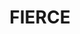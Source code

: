 ---
ee_id: '4405'
site: '1'
type: '2'
url: 2018-017-fierce
title: FIERCE
year: '2018'
display_year: '2018'
medium: Inkjet on canvas (x3)
dims: 108 x 36 in
pitch: ''
ps: ''
live_url: ''
related: ''
youtube: ''
related_code: ''
imgs: fierce-2018-017-database-dt--8XvR.jpg
subheading: ''
download: ''
add_credit: ''
commission: ''
layout: things-i-made
---
